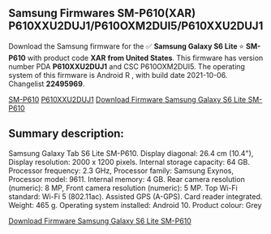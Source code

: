 <h2>Samsung Firmwares SM-P610(XAR) P610XXU2DUJ1/P610OXM2DUI5/P610XXU2DUJ1</h2>
Download the Samsung firmware for the ✅ <strong>Samsung Galaxy S6 Lite </strong> ⭐ <strong>SM-P610</strong> with product code <strong>XAR</strong> <strong> from United States</strong>. This firmware has version number PDA <strong>P610XXU2DUJ1</strong> and CSC P610OXM2DUI5. The operating system of this firmware is Android R , with build date 2021-10-06. Changelist <strong>22495969</strong>.


[SM-P610](https://samfirm.shop/samsung/model/SM-P610)
[P610XXU2DUJ1](https://samfirm.shop/samsung/pda/P610XXU2DUJ1)
[Download Firmware Samsung Galaxy S6 Lite SM-P610](https://samfirm.shop/samsung/firmware/462923)
<h2>Summary description:</h2>
<p>Samsung Galaxy Tab S6 Lite SM-P610. Display diagonal: 26.4 cm (10.4"), Display resolution: 2000 x 1200 pixels. Internal storage capacity: 64 GB. Processor frequency: 2.3 GHz, Processor family: Samsung Exynos, Processor model: 9611. Internal memory: 4 GB. Rear camera resolution (numeric): 8 MP, Front camera resolution (numeric): 5 MP. Top Wi-Fi standard: Wi-Fi 5 (802.11ac). Assisted GPS (A-GPS). Card reader integrated. Weight: 465 g. Operating system installed: Android 10. Product colour: Grey</p>


[Download Firmware Samsung Galaxy S6 Lite SM-P610](https://samfirm.shop/samsung/firmware/462923)

